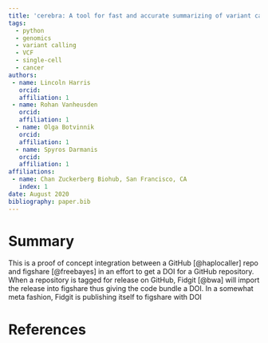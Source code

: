 ```yaml
---
title: 'cerebra: A tool for fast and accurate summarizing of variant calling format (.vcf) files'
tags:
  - python
  - genomics
  - variant calling
  - VCF
  - single-cell
  - cancer
authors:
 - name: Lincoln Harris
   orcid: 
   affiliation: 1
 - name: Rohan Vanheusden
   orcid:
   affiliation: 1 
  - name: Olga Botvinnik
   orcid:
   affiliation: 1 
  - name: Spyros Darmanis
   orcid:
   affiliation: 1 
affiliations: 
 - name: Chan Zuckerberg Biohub, San Francisco, CA
   index: 1
date: August 2020 
bibliography: paper.bib
---
```


# Summary

This is a proof of concept integration between a GitHub [@haplocaller] repo and figshare [@freebayes] in an effort to get a DOI for a GitHub repository. When a repository is tagged for release on GitHub, Fidgit [@bwa] will import the release into figshare thus giving the code bundle a DOI. In a somewhat meta fashion, Fidgit is publishing itself to figshare with DOI 


# References
